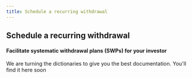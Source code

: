 ```yaml
---
title: Schedule a recurring withdrawal
---
```

## Schedule a recurring withdrawal
#### Facilitate systematic withdrawal plans (SWPs) for your investor

We are turning the dictionaries to give you the best documentation. You'll find it here soon